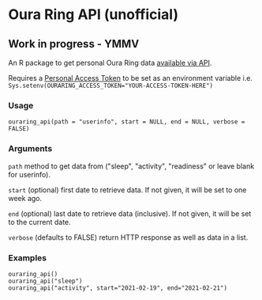 # Oura Ring API (unofficial)

## Work in progress - YMMV

An R package to get personal Oura Ring data [available via API](https://cloud.ouraring.com/oauth/developer). 

Requires a [Personal Access Token](https://cloud.ouraring.com/personal-access-tokens) to be set as an environment variable i.e. `Sys.setenv(OURARING_ACCESS_TOKEN="YOUR-ACCESS-TOKEN-HERE")`

### Usage

`ouraring_api(path = "userinfo", start = NULL, end = NULL, verbose = FALSE)`

### Arguments

`path`  method to get data from ("sleep", "activity", "readiness" or leave blank for userinfo).

`start` (optional) first date to retrieve data. If not given, it will be set to one week ago.

`end` (optional) last date to retrieve data (inclusive). If not given, it will be set to the current date.

`verbose` (defaults to FALSE) return HTTP response as well as data in a list.

### Examples 

```
ouraring_api()
ouraring_api("sleep")
ouraring_api("activity", start="2021-02-19", end="2021-02-21")
```
